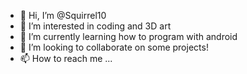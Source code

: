- 👋 Hi, I’m @Squirrel10
- 👀 I’m interested in coding and 3D art
- 🌱 I’m currently learning how to program with android
- 💞️ I’m looking to collaborate on some projects!
- 📫 How to reach me ...

<!---
Squirrel10/Squirrel10 is a ✨ special ✨ repository because its `README.md` (this file) appears on your GitHub profile.
You can click the Preview link to take a look at your changes.
--->
